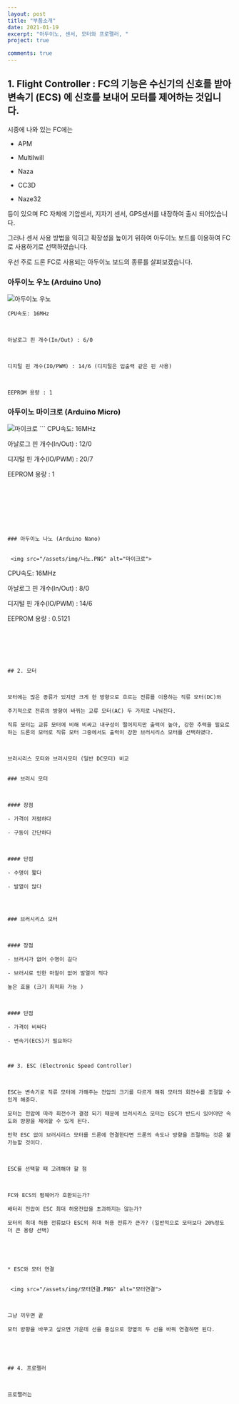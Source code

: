 ```yaml
---
layout: post
title: "부품소개"
date: 2021-01-19
excerpt: "아두이노, 센서, 모터와 프로펠러, "
project: true

comments: true
---
```


## 1. Flight Controller : FC의 기능은 수신기의 신호를 받아 변속기 (ECS) 에 신호를 보내어 모터를 제어하는 것입니다.

시중에 나와 있는 FC에는

- APM

- MultiIwill

- Naza

- CC3D

- Naze32

등이 있으며 FC 자체에 기압센서, 지자기 센서, GPS센서를 내장하여 출시 되어있습니다.

그러나 센서 사용 방법을 익히고 확장성을 높이기 위하여 아두이노 보드를 이용하여 FC로 사용하기로 선택하였습니다.

우선 주로 드론 FC로 사용되는 아두이노 보드의 종류를 살펴보겠습니다.



 

 

 




 

### 아두이노 우노 (Arduino Uno)

 <img src="/assets/img/우노.PNG" alt="아두이노 우노">

```
CPU속도: 16MHz

 

아날로그 핀 개수(In/Out) : 6/0

 

디지털 핀 개수(IO/PWM) : 14/6 (디지털은 입출력 같은 핀 사용)

 

EEPROM 용량 : 1
```
 




 

 

 

### 아두이노 마이크로 (Arduino Micro)


 <img src="/assets/img/마이크로.PNG" alt="마이크로"> 
```
CPU속도: 16MHz

 

아날로그 핀 개수(In/Out) : 12/0

 

디지털 핀 개수(IO/PWM) : 20/7

 

EEPROM 용량 : 1
```


 



 

### 아두이노 나노 (Arduino Nano)


 <img src="/assets/img/나노.PNG" alt="마이크로">  
```
CPU속도: 16MHz

 

아날로그 핀 개수(In/Out) : 8/0

 

디지털 핀 개수(IO/PWM) : 14/6

 

EEPROM 용량 : 0.5121
```
 

 

 

## 2. 모터

 

모터에는 많은 종류가 있지만 크게 한 방향으로 흐르는 전류를 이용하는 직류 모터(DC)와

주기적으로 전류의 방향이 바뀌는 교류 모터(AC) 두 가지로 나눠진다.

직류 모터는 교류 모터에 비해 비싸고 내구성이 떨어지지만 출력이 높아, 강한 추력을 필요로 하는 드론의 모터로 직류 모터 그중에서도 출력이 강한 브러시리스 모터를 선택하였다.

 

브러시리스 모터와 브러시모터 (일반 DC모터) 비교


### 브러시 모터

 

#### 장점

- 가격이 저렴하다

- 구동이 간단하다

 

#### 단점

- 수명이 짧다

- 발열이 많다

 


### 브러시리스 모터

 

#### 장점

- 브러시가 없어 수명이 길다

- 브러시로 인한 마찰이 없어 발열이 적다

높은 효율 (크기 최적화 가능 )

 

#### 단점

- 가격이 비싸다

- 변속기(ECS)가 필요하다

 

## 3. ESC (Electronic Speed Controller)

 

ESC는 변속기로 직류 모터에 가해주는 전압의 크기를 다르게 해줘 모터의 회전수를 조절할 수 있게 해준다.

모터는 전압에 따라 회전수가 결정 되기 때문에 브러시리스 모터는 ESC가 반드시 있어야만 속도와 방향을 제어할 수 있게 된다.

만약 ESC 없이 브러시리스 모터를 드론에 연결한다면 드론의 속도나 방향을 조절하는 것은 불가능할 것이다.

 

ESC를 선택할 때 고려해야 할 점

 

FC와 ECS의 펌웨어가 호환되는가?

배터리 전압이 ESC 최대 허용전압을 초과하지는 않는가?

모터의 최대 허용 전류보다 ESC의 최대 허용 전류가 큰가? (일반적으로 모터보다 20%정도 더 큰 용량 선택)

 

 

* ESC와 모터 연결

 
 <img src="/assets/img/모터연결.PNG" alt="모터연결"> 



그냥 끼우면 끝

모터 방향을 바꾸고 싶으면 가운데 선을 중심으로 양옆의 두 선을 바꿔 연결하면 된다.

 

 

## 4. 프로펠러

 

프로펠러는

 
